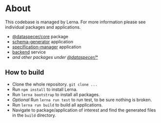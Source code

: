 # About
This codebase is managed by Lerna.
For more information please see individual packages and applications.
- [@dataspecer/core](./packages/core) package
- [schema-generator](./applications/schema-generator) application
- [specification-manager](./applications/specification-manager) application
- [backend](./services/backend) service
- *and other packages under [@dataspecer/*](./packages)*

## How to build 
- Clone the whole repository. `git clone ...`
- Run `npm install` to install Lerna.
- Run `lerna bootstrap` to install all packages.
- *Optional* Run `lerna run test` to run test, to be sure nothing is broken. 
- Run `lerna run build` to build all applications.
- Navigate to package/application of interest and find the generated files in the `build` directory.
